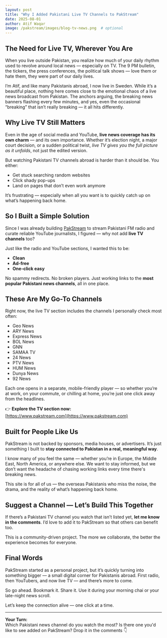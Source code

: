 ```yaml
---
layout: post
title: "Why I Added Pakistani Live TV Channels to PakStream"
date: 2025-08-01
author: Atif Waqar
image: /pakstream/images/blog-tv-news.png  # optional
---
```


## The Need for Live TV, Wherever You Are

When you live outside Pakistan, you realize how much of your daily rhythm used to revolve around local news — especially on TV. The 9 PM bulletin, the tickers, the press conferences, the political talk shows — love them or hate them, they were part of our daily lives.

I’m Atif, and like many Pakistanis abroad, I now live in Sweden. While it’s a beautiful place, nothing here comes close to the emotional chaos of a live news broadcast from Pakistan. The anchors arguing, the breaking news banners flashing every few minutes, and yes, even the occasional “breaking” that isn’t really breaking — it all hits differently.

## Why Live TV Still Matters

Even in the age of social media and YouTube, **live news coverage has its own charm** — and its own importance. Whether it’s election night, a major court decision, or a sudden political twist, *live TV gives you the full picture as it unfolds*, not just the edited version.

But watching Pakistani TV channels abroad is harder than it should be. You either:

- Get stuck searching random websites  
- Click shady pop-ups  
- Land on pages that don’t even work anymore

It’s frustrating — especially when all you want is to quickly catch up on what’s happening back home.

## So I Built a Simple Solution

Since I was already building [PakStream](https://www.pakstream.com) to stream Pakistani FM radio and curate reliable YouTube journalists, I figured — why not add **live TV channels** too?

Just like the radio and YouTube sections, I wanted this to be:

- **Clean**  
- **Ad-free**  
- **One-click easy**  

No spammy redirects. No broken players. Just working links to the **most popular Pakistani news channels**, all in one place.

## These Are My Go-To Channels

Right now, the live TV section includes the channels I personally check most often:

- Geo News  
- ARY News  
- Express News  
- BOL News  
- GNN  
- SAMAA TV  
- 24 News  
- PTV News  
- HUM News  
- Dunya News  
- 92 News  

Each one opens in a separate, mobile-friendly player — so whether you’re at work, on your commute, or chilling at home, you’re just one click away from the headlines.

👉 **Explore the TV section now:**  
[https://www.pakstream.com](https://www.pakstream.com)

## Built for People Like Us

PakStream is not backed by sponsors, media houses, or advertisers. It’s just something I built to **stay connected to Pakistan in a real, meaningful way**.

I know many of you feel the same — whether you’re in Europe, the Middle East, North America, or anywhere else. We want to stay informed, but we don’t want the headache of chasing working links every time there's breaking news.

This site is for all of us — the overseas Pakistanis who miss the noise, the drama, and the reality of what’s happening back home.

## Suggest a Channel — Let’s Build This Together

If there’s a Pakistani TV channel you watch that isn’t listed yet, **let me know in the comments**. I’d love to add it to PakStream so that others can benefit too.

This is a community-driven project. The more we collaborate, the better the experience becomes for everyone.

## Final Words

PakStream started as a personal project, but it’s quickly turning into something bigger — a small digital corner for Pakistanis abroad. First radio, then YouTubers, and now live TV — and there’s more to come.

So go ahead. Bookmark it. Share it. Use it during your morning chai or your late-night news scroll.

Let’s keep the connection alive — one click at a time.

---

**Your Turn:**  
Which Pakistani news channel do you watch the most? Is there one you'd like to see added on PakStream? Drop it in the comments 👇
